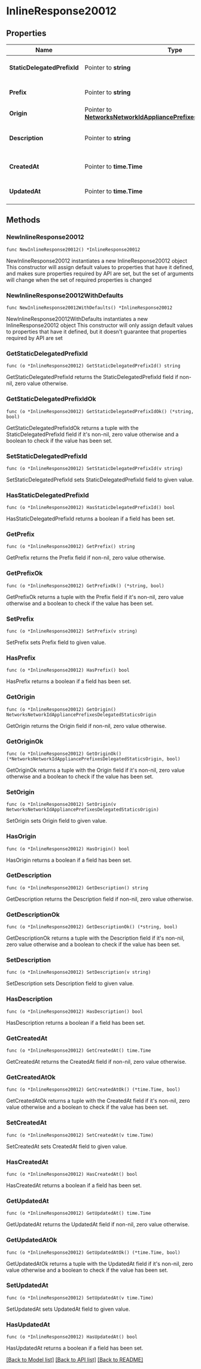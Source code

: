 # InlineResponse20012

## Properties

Name | Type | Description | Notes
------------ | ------------- | ------------- | -------------
**StaticDelegatedPrefixId** | Pointer to **string** | Static delegated prefix id. | [optional] 
**Prefix** | Pointer to **string** | IPv6 prefix/prefix length. | [optional] 
**Origin** | Pointer to [**NetworksNetworkIdAppliancePrefixesDelegatedStaticsOrigin**](NetworksNetworkIdAppliancePrefixesDelegatedStaticsOrigin.md) |  | [optional] 
**Description** | Pointer to **string** | Identifying description for the prefix. | [optional] 
**CreatedAt** | Pointer to **time.Time** | Prefix creation time. | [optional] 
**UpdatedAt** | Pointer to **time.Time** | Prefix Updated time. | [optional] 

## Methods

### NewInlineResponse20012

`func NewInlineResponse20012() *InlineResponse20012`

NewInlineResponse20012 instantiates a new InlineResponse20012 object
This constructor will assign default values to properties that have it defined,
and makes sure properties required by API are set, but the set of arguments
will change when the set of required properties is changed

### NewInlineResponse20012WithDefaults

`func NewInlineResponse20012WithDefaults() *InlineResponse20012`

NewInlineResponse20012WithDefaults instantiates a new InlineResponse20012 object
This constructor will only assign default values to properties that have it defined,
but it doesn't guarantee that properties required by API are set

### GetStaticDelegatedPrefixId

`func (o *InlineResponse20012) GetStaticDelegatedPrefixId() string`

GetStaticDelegatedPrefixId returns the StaticDelegatedPrefixId field if non-nil, zero value otherwise.

### GetStaticDelegatedPrefixIdOk

`func (o *InlineResponse20012) GetStaticDelegatedPrefixIdOk() (*string, bool)`

GetStaticDelegatedPrefixIdOk returns a tuple with the StaticDelegatedPrefixId field if it's non-nil, zero value otherwise
and a boolean to check if the value has been set.

### SetStaticDelegatedPrefixId

`func (o *InlineResponse20012) SetStaticDelegatedPrefixId(v string)`

SetStaticDelegatedPrefixId sets StaticDelegatedPrefixId field to given value.

### HasStaticDelegatedPrefixId

`func (o *InlineResponse20012) HasStaticDelegatedPrefixId() bool`

HasStaticDelegatedPrefixId returns a boolean if a field has been set.

### GetPrefix

`func (o *InlineResponse20012) GetPrefix() string`

GetPrefix returns the Prefix field if non-nil, zero value otherwise.

### GetPrefixOk

`func (o *InlineResponse20012) GetPrefixOk() (*string, bool)`

GetPrefixOk returns a tuple with the Prefix field if it's non-nil, zero value otherwise
and a boolean to check if the value has been set.

### SetPrefix

`func (o *InlineResponse20012) SetPrefix(v string)`

SetPrefix sets Prefix field to given value.

### HasPrefix

`func (o *InlineResponse20012) HasPrefix() bool`

HasPrefix returns a boolean if a field has been set.

### GetOrigin

`func (o *InlineResponse20012) GetOrigin() NetworksNetworkIdAppliancePrefixesDelegatedStaticsOrigin`

GetOrigin returns the Origin field if non-nil, zero value otherwise.

### GetOriginOk

`func (o *InlineResponse20012) GetOriginOk() (*NetworksNetworkIdAppliancePrefixesDelegatedStaticsOrigin, bool)`

GetOriginOk returns a tuple with the Origin field if it's non-nil, zero value otherwise
and a boolean to check if the value has been set.

### SetOrigin

`func (o *InlineResponse20012) SetOrigin(v NetworksNetworkIdAppliancePrefixesDelegatedStaticsOrigin)`

SetOrigin sets Origin field to given value.

### HasOrigin

`func (o *InlineResponse20012) HasOrigin() bool`

HasOrigin returns a boolean if a field has been set.

### GetDescription

`func (o *InlineResponse20012) GetDescription() string`

GetDescription returns the Description field if non-nil, zero value otherwise.

### GetDescriptionOk

`func (o *InlineResponse20012) GetDescriptionOk() (*string, bool)`

GetDescriptionOk returns a tuple with the Description field if it's non-nil, zero value otherwise
and a boolean to check if the value has been set.

### SetDescription

`func (o *InlineResponse20012) SetDescription(v string)`

SetDescription sets Description field to given value.

### HasDescription

`func (o *InlineResponse20012) HasDescription() bool`

HasDescription returns a boolean if a field has been set.

### GetCreatedAt

`func (o *InlineResponse20012) GetCreatedAt() time.Time`

GetCreatedAt returns the CreatedAt field if non-nil, zero value otherwise.

### GetCreatedAtOk

`func (o *InlineResponse20012) GetCreatedAtOk() (*time.Time, bool)`

GetCreatedAtOk returns a tuple with the CreatedAt field if it's non-nil, zero value otherwise
and a boolean to check if the value has been set.

### SetCreatedAt

`func (o *InlineResponse20012) SetCreatedAt(v time.Time)`

SetCreatedAt sets CreatedAt field to given value.

### HasCreatedAt

`func (o *InlineResponse20012) HasCreatedAt() bool`

HasCreatedAt returns a boolean if a field has been set.

### GetUpdatedAt

`func (o *InlineResponse20012) GetUpdatedAt() time.Time`

GetUpdatedAt returns the UpdatedAt field if non-nil, zero value otherwise.

### GetUpdatedAtOk

`func (o *InlineResponse20012) GetUpdatedAtOk() (*time.Time, bool)`

GetUpdatedAtOk returns a tuple with the UpdatedAt field if it's non-nil, zero value otherwise
and a boolean to check if the value has been set.

### SetUpdatedAt

`func (o *InlineResponse20012) SetUpdatedAt(v time.Time)`

SetUpdatedAt sets UpdatedAt field to given value.

### HasUpdatedAt

`func (o *InlineResponse20012) HasUpdatedAt() bool`

HasUpdatedAt returns a boolean if a field has been set.


[[Back to Model list]](../README.md#documentation-for-models) [[Back to API list]](../README.md#documentation-for-api-endpoints) [[Back to README]](../README.md)


